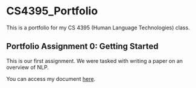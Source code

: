 # CS4395_Portfolio
This is a portfolio for my CS 4395 (Human Language Technologies) class.

## Portfolio Assignment 0: Getting Started
This is our first assignment. We were tasked with writing a paper on an overview of NLP.

You can access my document [here](https://github.com/aaryapatil01/CS4395_Portfolio/files/10516049/Overview_of_NLP_Aarya_Patil.pdf).
